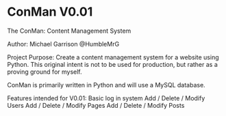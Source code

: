 # ConMan V0.01
The ConMan: Content Management System

Author: Michael Garrison @HumbleMrG

Project Purpose: Create a content management system for a website using Python.  This original intent is not to be used for production, but rather as a proving ground for myself.

ConMan is primarily written in Python and will use a MySQL database.

Features intended for V0.01:
Basic log in system
Add / Delete / Modify Users
Add / Delete / Modify Pages
Add / Delete / Modify Posts
